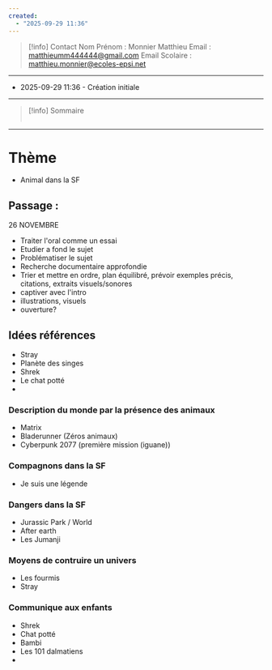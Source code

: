 ```yaml
---
created:
  - "2025-09-29 11:36"
---
```

>[!info] Contact 
Nom Prénom : Monnier Matthieu
Email : matthieumm444444@gmail.com
Email Scolaire : matthieu.monnier@ecoles-epsi.net

---
- 2025-09-29 11:36 - Création initiale
---

> [!info] Sommaire
> ```table-of-contents
> ```

---

# Thème
- Animal dans la SF
## Passage : 
26 NOVEMBRE

- Traiter l'oral comme un essai 
- Etudier a fond le sujet
- Problématiser le sujet
- Recherche documentaire approfondie
- Trier et mettre en ordre, plan équilibré, prévoir exemples précis, citations, extraits visuels/sonores
- captiver avec l'intro
- illustrations, visuels
- ouverture?

## Idées références
- Stray
- Planète des singes
- Shrek 
- Le chat potté
- 
### Description du monde par la présence des animaux
- Matrix
- Bladerunner (Zéros animaux)
- Cyberpunk 2077 (première mission (iguane))

### Compagnons dans la SF
- Je suis une légende

### Dangers dans la SF
- Jurassic Park / World
- After earth
- Les Jumanji

### Moyens de contruire un univers
- Les fourmis
- Stray 

### Communique aux enfants 
- Shrek
- Chat potté
- Bambi
- Les 101 dalmatiens
- 